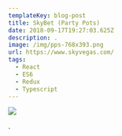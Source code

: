 ```yaml
---
templateKey: blog-post
title: SkyBet (Party Pots)
date: 2018-09-17T19:27:03.625Z
description: .
image: /img/pps-768x393.png
url: https://www.skyvegas.com/
tags:
  - React
  - ES6
  - Redux
  - Typescript
---
```


![](/img/pps-768x393.png)

.
